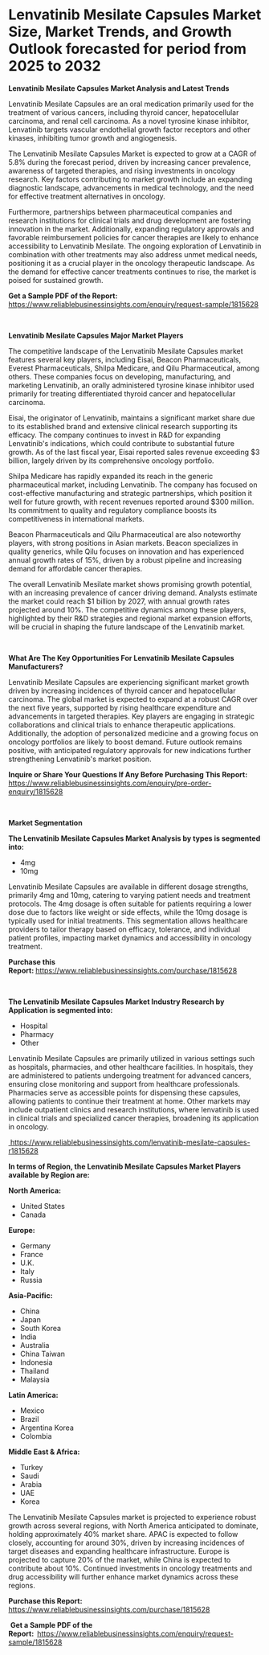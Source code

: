 <p><h1>Lenvatinib Mesilate Capsules Market Size, Market Trends, and Growth Outlook forecasted for period from 2025 to 2032</h1></p><p><strong>Lenvatinib Mesilate Capsules Market Analysis and Latest Trends</strong></p>
<p><p>Lenvatinib Mesilate Capsules are an oral medication primarily used for the treatment of various cancers, including thyroid cancer, hepatocellular carcinoma, and renal cell carcinoma. As a novel tyrosine kinase inhibitor, Lenvatinib targets vascular endothelial growth factor receptors and other kinases, inhibiting tumor growth and angiogenesis. </p><p>The Lenvatinib Mesilate Capsules Market is expected to grow at a CAGR of 5.8% during the forecast period, driven by increasing cancer prevalence, awareness of targeted therapies, and rising investments in oncology research. Key factors contributing to market growth include an expanding diagnostic landscape, advancements in medical technology, and the need for effective treatment alternatives in oncology.</p><p>Furthermore, partnerships between pharmaceutical companies and research institutions for clinical trials and drug development are fostering innovation in the market. Additionally, expanding regulatory approvals and favorable reimbursement policies for cancer therapies are likely to enhance accessibility to Lenvatinib Mesilate. The ongoing exploration of Lenvatinib in combination with other treatments may also address unmet medical needs, positioning it as a crucial player in the oncology therapeutic landscape. As the demand for effective cancer treatments continues to rise, the market is poised for sustained growth.</p></p>
<p><strong>Get a Sample PDF of the Report:&nbsp;</strong> <a href="https://www.reliablebusinessinsights.com/enquiry/request-sample/1815628?utm_campaign=2310&utm_medium=2&utm_source=Github&utm_content=ia&utm_term=19042025&utm_id=lenvatinib-mesilate-capsules">https://www.reliablebusinessinsights.com/enquiry/request-sample/1815628</a></p>
<p>&nbsp;</p>
<p><strong>Lenvatinib Mesilate Capsules Major Market Players</strong></p>
<p><p>The competitive landscape of the Lenvatinib Mesilate Capsules market features several key players, including Eisai, Beacon Pharmaceuticals, Everest Pharmaceuticals, Shilpa Medicare, and Qilu Pharmaceutical, among others. These companies focus on developing, manufacturing, and marketing Lenvatinib, an orally administered tyrosine kinase inhibitor used primarily for treating differentiated thyroid cancer and hepatocellular carcinoma.</p><p>Eisai, the originator of Lenvatinib, maintains a significant market share due to its established brand and extensive clinical research supporting its efficacy. The company continues to invest in R&D for expanding Lenvatinib's indications, which could contribute to substantial future growth. As of the last fiscal year, Eisai reported sales revenue exceeding $3 billion, largely driven by its comprehensive oncology portfolio.</p><p>Shilpa Medicare has rapidly expanded its reach in the generic pharmaceutical market, including Lenvatinib. The company has focused on cost-effective manufacturing and strategic partnerships, which position it well for future growth, with recent revenues reported around $300 million. Its commitment to quality and regulatory compliance boosts its competitiveness in international markets.</p><p>Beacon Pharmaceuticals and Qilu Pharmaceutical are also noteworthy players, with strong positions in Asian markets. Beacon specializes in quality generics, while Qilu focuses on innovation and has experienced annual growth rates of 15%, driven by a robust pipeline and increasing demand for affordable cancer therapies.</p><p>The overall Lenvatinib Mesilate market shows promising growth potential, with an increasing prevalence of cancer driving demand. Analysts estimate the market could reach $1 billion by 2027, with annual growth rates projected around 10%. The competitive dynamics among these players, highlighted by their R&D strategies and regional market expansion efforts, will be crucial in shaping the future landscape of the Lenvatinib market.</p></p>
<p>&nbsp;</p>
<p><strong>What Are The Key Opportunities For Lenvatinib Mesilate Capsules Manufacturers?</strong></p>
<p><p>Lenvatinib Mesilate Capsules are experiencing significant market growth driven by increasing incidences of thyroid cancer and hepatocellular carcinoma. The global market is expected to expand at a robust CAGR over the next five years, supported by rising healthcare expenditure and advancements in targeted therapies. Key players are engaging in strategic collaborations and clinical trials to enhance therapeutic applications. Additionally, the adoption of personalized medicine and a growing focus on oncology portfolios are likely to boost demand. Future outlook remains positive, with anticipated regulatory approvals for new indications further strengthening Lenvatinib's market position.</p></p>
<p><strong>Inquire or Share Your Questions If Any Before Purchasing This Report:</strong> <a href="https://www.reliablebusinessinsights.com/enquiry/pre-order-enquiry/1815628?utm_campaign=2310&utm_medium=2&utm_source=Github&utm_content=ia&utm_term=19042025&utm_id=lenvatinib-mesilate-capsules">https://www.reliablebusinessinsights.com/enquiry/pre-order-enquiry/1815628</a></p>
<p>&nbsp;</p>
<p><strong>Market Segmentation</strong></p>
<p><strong>The Lenvatinib Mesilate Capsules Market Analysis by types is segmented into:</strong></p>
<p><ul><li>4mg</li><li>10mg</li></ul></p>
<p><p>Lenvatinib Mesilate Capsules are available in different dosage strengths, primarily 4mg and 10mg, catering to varying patient needs and treatment protocols. The 4mg dosage is often suitable for patients requiring a lower dose due to factors like weight or side effects, while the 10mg dosage is typically used for initial treatments. This segmentation allows healthcare providers to tailor therapy based on efficacy, tolerance, and individual patient profiles, impacting market dynamics and accessibility in oncology treatment.</p></p>
<p><strong>Purchase this Report:&nbsp;</strong><a href="https://www.reliablebusinessinsights.com/purchase/1815628?utm_campaign=2310&utm_medium=2&utm_source=Github&utm_content=ia&utm_term=19042025&utm_id=lenvatinib-mesilate-capsules">https://www.reliablebusinessinsights.com/purchase/1815628</a></p>
<p>&nbsp;</p>
<p><strong>The Lenvatinib Mesilate Capsules Market Industry Research by Application is segmented into:</strong></p>
<p><ul><li>Hospital</li><li>Pharmacy</li><li>Other</li></ul></p>
<p><p>Lenvatinib Mesilate Capsules are primarily utilized in various settings such as hospitals, pharmacies, and other healthcare facilities. In hospitals, they are administered to patients undergoing treatment for advanced cancers, ensuring close monitoring and support from healthcare professionals. Pharmacies serve as accessible points for dispensing these capsules, allowing patients to continue their treatment at home. Other markets may include outpatient clinics and research institutions, where lenvatinib is used in clinical trials and specialized cancer therapies, broadening its application in oncology.</p></p>
<p><a href="https://www.reliablebusinessinsights.com/lenvatinib-mesilate-capsules-r1815628?utm_campaign=2310&utm_medium=2&utm_source=Github&utm_content=ia&utm_term=19042025&utm_id=lenvatinib-mesilate-capsules">&nbsp;https://www.reliablebusinessinsights.com/lenvatinib-mesilate-capsules-r1815628</a></p>
<p><strong>In terms of Region, the Lenvatinib Mesilate Capsules Market Players available by Region are:</strong></p>
<p>
    <p> <strong> North America: </strong>
        <ul>
            <li>United States</li>
            <li>Canada</li>
        </ul>
        </p> 
    <p> <strong> Europe: </strong>
        <ul>
            <li>Germany</li>
            <li>France</li>
            <li>U.K.</li>
            <li>Italy</li>
            <li>Russia</li>
        </ul>
        </p> 
    <p> <strong> Asia-Pacific: </strong>
        <ul>
            <li>China</li>
            <li>Japan</li>
            <li>South Korea</li>
            <li>India</li>
            <li>Australia</li>
            <li>China Taiwan</li>
            <li>Indonesia</li>
            <li>Thailand</li>
            <li>Malaysia</li>
        </ul>
        </p> 
    <p> <strong> Latin America: </strong>
        <ul>
            <li>Mexico</li>
            <li>Brazil</li>
            <li>Argentina Korea</li>
            <li>Colombia</li>
        </ul>
        </p> 
    <p> <strong> Middle East & Africa: </strong>
        <ul>
            <li>Turkey</li>
            <li>Saudi</li>
            <li>Arabia</li>
            <li>UAE</li>
            <li>Korea</li>
        </ul>
    </p>
    </p>
<p><p>The Lenvatinib Mesilate Capsules market is projected to experience robust growth across several regions, with North America anticipated to dominate, holding approximately 40% market share. APAC is expected to follow closely, accounting for around 30%, driven by increasing incidences of target diseases and expanding healthcare infrastructure. Europe is projected to capture 20% of the market, while China is expected to contribute about 10%. Continued investments in oncology treatments and drug accessibility will further enhance market dynamics across these regions.</p></p>
<p><strong>Purchase this Report: </strong><a href="https://www.reliablebusinessinsights.com/purchase/1815628?utm_campaign=2310&utm_medium=2&utm_source=Github&utm_content=ia&utm_term=19042025&utm_id=lenvatinib-mesilate-capsules">https://www.reliablebusinessinsights.com/purchase/1815628</a></p>
<p>&nbsp;<strong>Get a Sample PDF of the Report:&nbsp;&nbsp;</strong><a href="https://www.reliablebusinessinsights.com/enquiry/request-sample/1815628?utm_campaign=2310&utm_medium=2&utm_source=Github&utm_content=ia&utm_term=19042025&utm_id=lenvatinib-mesilate-capsules">https://www.reliablebusinessinsights.com/enquiry/request-sample/1815628</a></p>
<p><strong></strong></p>
<p><p></p><p></p><p></p></p>